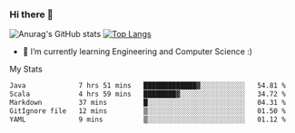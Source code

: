 ### Hi there 👋

![Anurag's GitHub stats](https://github-readme-stats.vercel.app/api?username=MatteoIorio11&show_icons=true&theme=dark) 
[![Top Langs](https://github-readme-stats.vercel.app/api/top-langs/?username=MatteoIorio11&theme=dark)](https://github.com/MatteoIorio11/github-readme-stats)

- 🌱 I’m currently learning Engineering and Computer Science :)

<!--
**MatteoIorio11/MatteoIorio11** is a ✨ _special_ ✨ repository because its `README.md` (this file) appears on your GitHub profile.

Here are some ideas to get you started:

- 🔭 I’m currently working on ...
- 🌱 I’m currently learning ...
- 👯 I’m looking to collaborate on ...
- 🤔 I’m looking for help with ...
- 💬 Ask me about ...
- 📫 How to reach me: ...
- 😄 Pronouns: ...
- ⚡ Fun fact: ...
-->
My Stats
<!--START_SECTION:waka-->

```txt
Java             7 hrs 51 mins   █████████████▓░░░░░░░░░░░   54.81 %
Scala            4 hrs 59 mins   ████████▓░░░░░░░░░░░░░░░░   34.72 %
Markdown         37 mins         █░░░░░░░░░░░░░░░░░░░░░░░░   04.31 %
GitIgnore file   12 mins         ▒░░░░░░░░░░░░░░░░░░░░░░░░   01.50 %
YAML             9 mins          ▒░░░░░░░░░░░░░░░░░░░░░░░░   01.12 %
```

<!--END_SECTION:waka-->
